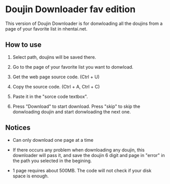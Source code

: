 # Doujin Downloader fav edition

This version of Doujin Downloader is for donwloading all the doujins from a page of your favorite list in nhentai.net.

## How to use

1. Select path, doujins will be saved there.

2. Go to the page of your favorite list you want to donwload.

3. Get the web page source code. (Ctrl + U)

4. Copy the source code. (Ctrl + A, Ctrl + C)

5. Paste it in the "sorce code textbox".

6. Press "Download" to start download. Press "skip" to skip the donwloading doujin and start donwloading the next one.

## Notices

- Can only download one page at a time

- If there occurs any problem when downloading any doujin, this downloader will pass it, 
and save the doujin 6 digit and page in "error" in the path you selected in the begining.

- 1 page requires about 500MB. 
The code will not check if your disk space is enough.
